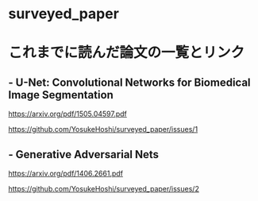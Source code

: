 # surveyed_paper

# これまでに読んだ論文の一覧とリンク

## - U-Net: Convolutional Networks for Biomedical Image Segmentation
https://arxiv.org/pdf/1505.04597.pdf

https://github.com/YosukeHoshi/surveyed_paper/issues/1

## - Generative Adversarial Nets
https://arxiv.org/pdf/1406.2661.pdf

https://github.com/YosukeHoshi/surveyed_paper/issues/2
